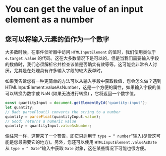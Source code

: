 # You can get the value of an input element as a number

## 您可以将输入元素的值作为一个数字

大多数时候，在事件侦听器中访问 `HTMLInputElement` 的值时，我们使用类似于 `e.target.value` 的代码。这在大多数情况下是可以的，但是当我们需要输入字段的数值时，我们必须解析它并检查该值是否确实有效等等。这可能会非常令人讨厌，尤其是在处理具有许多输入字段的较大表单时。

如果我告诉您有一种更简单的方法可以从输入字段中获取数值，您会怎么做？遇到 HTMLInputElement.valueAsNumber，这是一个方便的属性，如果输入字段的值可以转换为数字或 NaN (如果无法进行转换) ，它将返回一个数字值。

```js
const quantityInput = document.getElementById('quantity-input');
let quantity;
// Bad: parseFloat() converts the string to a number
quantity = parseFloat(quantityInput.value);
// Good: returns a numeric value
quantity = quantityInput.valueAsNumber;
```

像往常一样，这带来了一个警告，即它只适用于 `type = “ number”`输入(尽管这可能是您最需要它的地方)。另外，您还可以使用 `HTMLInputElement.valueAsDate` 从 `type = “ Date”`输入中获取 `Date` 对象，这在某些情况下可能也很方便。
